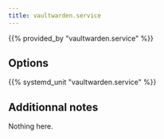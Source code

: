 ```yaml
---
title: vaultwarden.service
---
```


{{% provided_by "vaultwarden.service" %}}

## Options

{{% systemd_unit "vaultwarden.service" %}}

## Additionnal notes

Nothing here.
